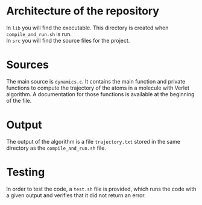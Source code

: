 # Architecture of the repository

In `lib` you will find the executable.  This directory is created when `compile_and_run.sh` is run.  
In `src` you will find the source files for the project.

# Sources

The main source is `dynamics.c`. It contains the main function and private functions to compute the trajectory of the atoms in a molecule with Verlet algorithm. A documentation for those functions is available at the beginning of the file.

# Output

The output of the algorithm is a file `trajectory.txt` stored in the same directory as the `compile_and_run.sh` file.

# Testing

In order to test the code, a `test.sh` file is provided, which runs the code with a given output and verifies that it did not return an error.
